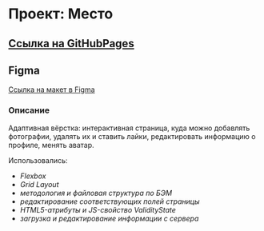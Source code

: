# Проект: Место

## <a  href="https://simfart.github.io/mesto/">Ссылка на GitHubPages</a>

## **Figma**

[Ссылка на макет в Figma](https://www.figma.com/file/2cn9N9jSkmxD84oJik7xL7/JavaScript.-Sprint-4?node-id=0%3A1)



### **Описание**

Адаптивная вёрстка: интерактивная страница, куда можно добавлять фотографии, удалять их и ставить лайки, редактировать информацию о профиле, менять аватар.

Использовались:
- *Flexbox*
- *Grid Layout*
- *методология и файловая структура по БЭМ*
- *редактирование соответствующих полей страницы*
- *HTML5-атрибуты и JS-свойство ValidityState*
- *загрузка и редактирование информации с сервера*
